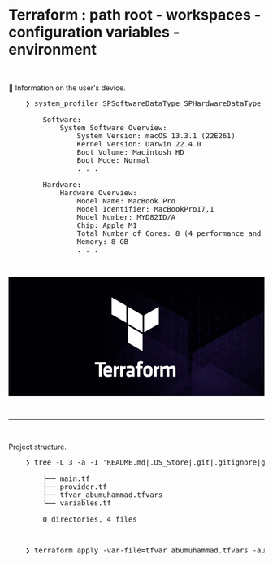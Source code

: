 # Terraform : path root - workspaces - configuration variables - environment

&nbsp;

&#x1F516; Information on the user's device.<br />
<pre>
    ❯ system_profiler SPSoftwareDataType SPHardwareDataType

        Software:
            System Software Overview:
                System Version: macOS 13.3.1 (22E261)
                Kernel Version: Darwin 22.4.0
                Boot Volume: Macintosh HD
                Boot Mode: Normal    
                . . .

        Hardware:
            Hardware Overview:
                Model Name: MacBook Pro
                Model Identifier: MacBookPro17,1
                Model Number: MYD82ID/A
                Chip: Apple M1
                Total Number of Cores: 8 (4 performance and 4 efficiency)
                Memory: 8 GB
                . . .
</pre>

&nbsp;

<div align="center">
    <img src="./gambar-petunjuk/ss_terraform_logo_black.png" alt="ss_terraform_logo_black" style="display: block; margin: 0 auto;">
</div> 

&nbsp;

---

&nbsp;

Project structure.
<pre>
    ❯ tree -L 3 -a -I 'README.md|.DS_Store|.git|.gitignore|gambar-petunjuk|.terraform|*.hcl|*.tfstate|*.tfstate.backup|*.tfstate.d' ./

        ├── main.tf
        ├── provider.tf
        ├── tfvar_abumuhammad.tfvars
        └── variables.tf

        0 directories, 4 files
</pre>

&nbsp;

<pre>
    ❯ terraform apply -var-file=tfvar_abumuhammad.tfvars -auto-approve
</pre>

&nbsp;

&nbsp;